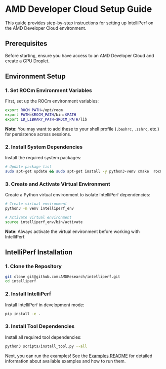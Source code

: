 # AMD Developer Cloud Setup Guide

This guide provides step-by-step instructions for setting up IntelliPerf on the AMD Developer Cloud environment.

## Prerequisites

Before starting, ensure you have access to an AMD Developer Cloud and create a GPU Droplet.

## Environment Setup

### 1. Set ROCm Environment Variables

First, set up the ROCm environment variables:

```bash
export ROCM_PATH=/opt/rocm
export PATH=$ROCM_PATH/bin:$PATH
export LD_LIBRARY_PATH=$ROCM_PATH/lib
```

**Note**: You may want to add these to your shell profile (`.bashrc`, `.zshrc`, etc.) for persistence across sessions.

### 2. Install System Dependencies

Install the required system packages:

```bash
# Update package list
sudo apt-get update && sudo apt-get install -y python3-venv cmake  rocm-llvm-dev libzstd-dev libdwarf-dev
```

### 3. Create and Activate Virtual Environment

Create a Python virtual environment to isolate IntelliPerf dependencies:

```bash
# Create virtual environment
python3 -m venv intelliperf_env

# Activate virtual environment
source intelliperf_env/bin/activate
```

**Note**: Always activate the virtual environment before working with IntelliPerf.

## IntelliPerf Installation

### 1. Clone the Repository

```bash
git clone git@github.com:AMDResearch/intelliperf.git
cd intelliperf
```

### 2. Install IntelliPerf

Install IntelliPerf in development mode:

```bash
pip install -e .
```

### 3. Install Tool Dependencies

Install all required tool dependencies:

```bash
python3 scripts/install_tool.py --all
```


Next, you can run the examples! See the [Examples README](../examples/README.md) for detailed information about available examples and how to run them.
